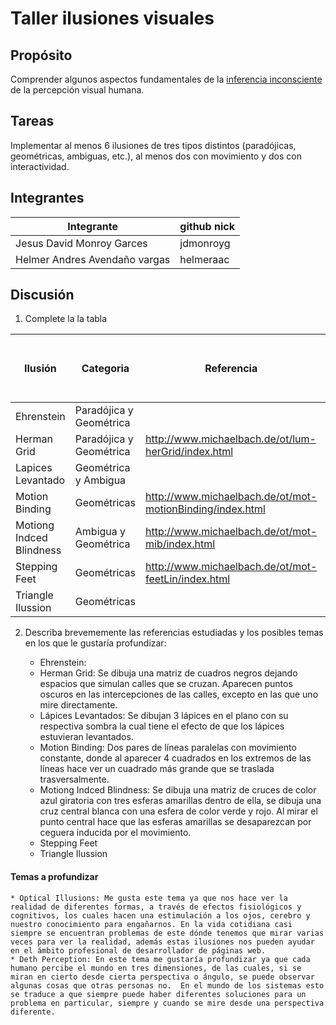 # Taller ilusiones visuales

## Propósito

Comprender algunos aspectos fundamentales de la [inferencia inconsciente](https://github.com/VisualComputing/Cognitive) de la percepción visual humana.

## Tareas

Implementar al menos 6 ilusiones de tres tipos distintos (paradójicas, geométricas, ambiguas, etc.), al menos dos con movimiento y dos con interactividad.

## Integrantes

| Integrante | github nick |
|------------|-------------|
|Jesus David Monroy Garces| jdmonroyg |
|Helmer Andres Avendaño vargas| helmeraac |

## Discusión

1. Complete la la tabla

| Ilusión | Categoria | Referencia | Tipo de interactividad (si aplica) | URL código base (si aplica) |
|---------|-----------|------------|------------------------------------|-----------------------------|
|Ehrenstein | Paradójica y Geométrica |            |                                    |                             |
|Herman Grid | Paradójica y Geométrica | http://www.michaelbach.de/ot/lum-herGrid/index.html |          |      |
|Lapices Levantado | Geométrica y Ambigua|            |        |                             |
|Motion Binding | Geométricas|http://www.michaelbach.de/ot/mot-motionBinding/index.html | Presionar Click |             |
|Motiong Indced Blindness | Ambigua y Geométrica| http://www.michaelbach.de/ot/mot-mib/index.html |     |     |
|Stepping Feet|Geométricas|http://www.michaelbach.de/ot/mot-feetLin/index.html | Presionar Click |                             |
|Triangle Ilussion|Geométricas|            |       |          |


2. Describa brevememente las referencias estudiadas y los posibles temas en los que le gustaría profundizar:

	* Ehrenstein: 
	* Herman Grid: Se dibuja una matriz de cuadros negros dejando espacios que simulan calles que se cruzan. Aparecen puntos oscuros en las intercepciones de las calles, excepto en las que uno mire directamente.
	* Lápices Levantados: Se dibujan 3 lápices en el plano con su respectiva sombra la cual tiene el efecto de que los lápices estuvieran levantados. 
	* Motion Binding: Dos pares de líneas paralelas con movimiento constante, donde al aparecer 4 cuadrados en los extremos de las líneas hace ver un cuadrado más grande que se traslada trasversalmente. 
	* Motiong Indced Blindness: Se dibuja una matriz de cruces de color azul giratoria con tres esferas amarillas dentro de ella, se dibuja una cruz central blanca con una esfera de color verde y rojo. Al mirar el punto central hace que las esferas amarillas se desaparezcan por ceguera inducida por el movimiento. 
	* Stepping Feet
	* Triangle Ilussion


#### Temas a profundizar	
	* Optical Illusions: Me gusta este tema ya que nos hace ver la realidad de diferentes formas, a través de efectos fisiológicos y cognitivos, los cuales hacen una estimulación a los ojos, cerebro y nuestro conocimiento para engañarnos. En la vida cotidiana casi siempre se encuentran problemas de este dónde tenemos que mirar varias veces para ver la realidad, además estas ilusiones nos pueden ayudar en el ámbito profesional de desarrollador de páginas web.
	* Deth Perception: En este tema me gustaría profundizar ya que cada humano percibe el mundo en tres dimensiones, de las cuales, si se miran en cierto desde cierta perspectiva o ángulo, se puede observar algunas cosas que otras personas no.  En el mundo de los sistemas esto se traduce a que siempre puede haber diferentes soluciones para un problema en particular, siempre y cuando se mire desde una perspectiva diferente.
	
  

